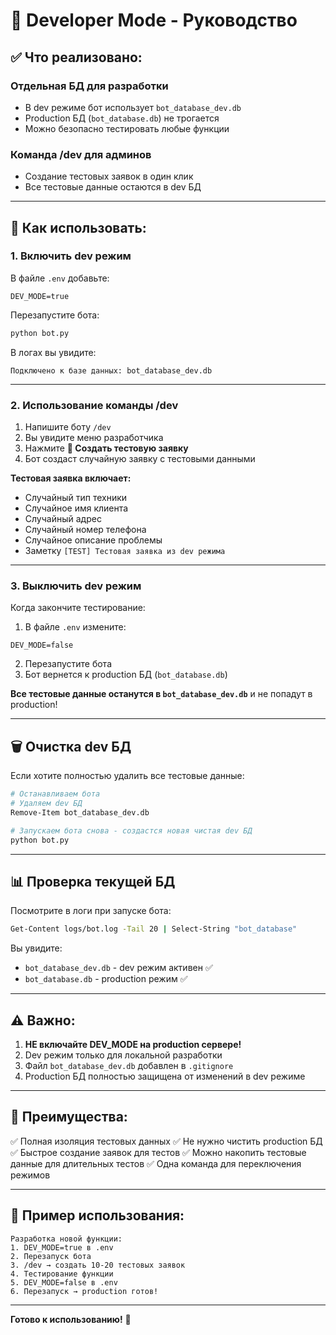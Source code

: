 # 🔧 Developer Mode - Руководство

## ✅ Что реализовано:

### **Отдельная БД для разработки**
- В dev режиме бот использует `bot_database_dev.db`
- Production БД (`bot_database.db`) не трогается
- Можно безопасно тестировать любые функции

### **Команда /dev для админов**
- Создание тестовых заявок в один клик
- Все тестовые данные остаются в dev БД

---

## 🚀 Как использовать:

### **1. Включить dev режим**

В файле `.env` добавьте:
```env
DEV_MODE=true
```

Перезапустите бота:
```bash
python bot.py
```

В логах вы увидите:
```
Подключено к базе данных: bot_database_dev.db
```

---

### **2. Использование команды /dev**

1. Напишите боту `/dev`
2. Вы увидите меню разработчика
3. Нажмите **🧪 Создать тестовую заявку**
4. Бот создаст случайную заявку с тестовыми данными

**Тестовая заявка включает:**
- Случайный тип техники
- Случайное имя клиента
- Случайный адрес
- Случайный номер телефона
- Случайное описание проблемы
- Заметку `[TEST] Тестовая заявка из dev режима`

---

### **3. Выключить dev режим**

Когда закончите тестирование:

1. В файле `.env` измените:
```env
DEV_MODE=false
```

2. Перезапустите бота
3. Бот вернется к production БД (`bot_database.db`)

**Все тестовые данные останутся в `bot_database_dev.db`** и не попадут в production!

---

## 🗑️ Очистка dev БД

Если хотите полностью удалить все тестовые данные:

```bash
# Останавливаем бота
# Удаляем dev БД
Remove-Item bot_database_dev.db

# Запускаем бота снова - создастся новая чистая dev БД
python bot.py
```

---

## 📊 Проверка текущей БД

Посмотрите в логи при запуске бота:
```bash
Get-Content logs/bot.log -Tail 20 | Select-String "bot_database"
```

Вы увидите:
- `bot_database_dev.db` - dev режим активен ✅
- `bot_database.db` - production режим ✅

---

## ⚠️ Важно:

1. **НЕ включайте DEV_MODE на production сервере!**
2. Dev режим только для локальной разработки
3. Файл `bot_database_dev.db` добавлен в `.gitignore`
4. Production БД полностью защищена от изменений в dev режиме

---

## 🎯 Преимущества:

✅ Полная изоляция тестовых данных
✅ Не нужно чистить production БД
✅ Быстрое создание заявок для тестов
✅ Можно накопить тестовые данные для длительных тестов
✅ Одна команда для переключения режимов

---

## 📝 Пример использования:

```
Разработка новой функции:
1. DEV_MODE=true в .env
2. Перезапуск бота
3. /dev → создать 10-20 тестовых заявок
4. Тестирование функции
5. DEV_MODE=false в .env
6. Перезапуск → production готов!
```

---

**Готово к использованию!** 🚀
